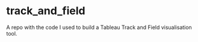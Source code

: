 # track_and_field
A repo with the code I used to build a Tableau Track and Field visualisation tool.
